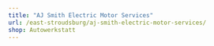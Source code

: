 ```yaml
---
title: "AJ Smith Electric Motor Services"
url: /east-stroudsburg/aj-smith-electric-motor-services/
shop: Autowerkstatt
---
```

